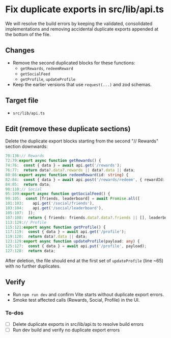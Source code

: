 <!-- e11d25b3-d6e9-438a-9894-959dbeb8d4a9 4e695514-877a-4895-aa5f-78c037914e89 -->
# Fix duplicate exports in src/lib/api.ts

We will resolve the build errors by keeping the validated, consolidated implementations and removing accidental duplicate exports appended at the bottom of the file.

## Changes
- Remove the second duplicated blocks for these functions:
  - `getRewards`, `redeemReward`
  - `getSocialFeed`
  - `getProfile`, `updateProfile`
- Keep the earlier versions that use `request(...)` and zod schemas.

## Target file
- `src/lib/api.ts`

## Edit (remove these duplicate sections)
Delete the duplicate export blocks starting from the second "// Rewards" section downwards:

```startLine:endLine:src/lib/api.ts
70:136:// Rewards
72:79:export async function getRewards() {
74:76:  const { data } = await api.get('/rewards');
76:77:  return data?.data?.rewards || data?.data || data;
80:86:export async function redeemReward(id: string) {
82:84:  const { data } = await api.post('/rewards/redeem', { rewardId: id });
84:85:  return data;
90:110:// Social
95:109:export async function getSocialFeed() {
99:105:  const [friends, leaderboard] = await Promise.all([
101:103:    api.get('/social/friends'),
103:104:    api.get('/social/leaderboard'),
105:107:  ]);
107:108:  return { friends: friends.data?.data?.friends || [], leaderboard: leaderboard.data?.data?.leaderboard || [] };
113:129:// Profile
115:121:export async function getProfile() {
117:119:  const { data } = await api.get('/profile');
119:120:  return data?.data || data;
123:129:export async function updateProfile(payload: any) {
125:127:  const { data } = await api.put('/profile', payload);
127:128:  return data;
```

After deletion, the file should end at the first set of `updateProfile` (line ~65) with no further duplicates.

## Verify
- Run `npm run dev` and confirm Vite starts without duplicate export errors.
- Smoke test affected calls (Rewards, Social, Profile) in the UI.


### To-dos

- [ ] Delete duplicate exports in src/lib/api.ts to resolve build errors
- [ ] Run dev build and verify no duplicate export errors